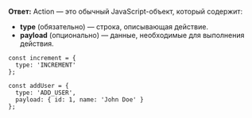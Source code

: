 **Ответ:**
Action — это обычный JavaScript-объект, который содержит:

* **type** (обязательно) — строка, описывающая действие.
* **payload** (опционально) — данные, необходимые для выполнения действия.

```
const increment = {
  type: 'INCREMENT'
};

const addUser = {
  type: 'ADD_USER',
  payload: { id: 1, name: 'John Doe' }
};

```
